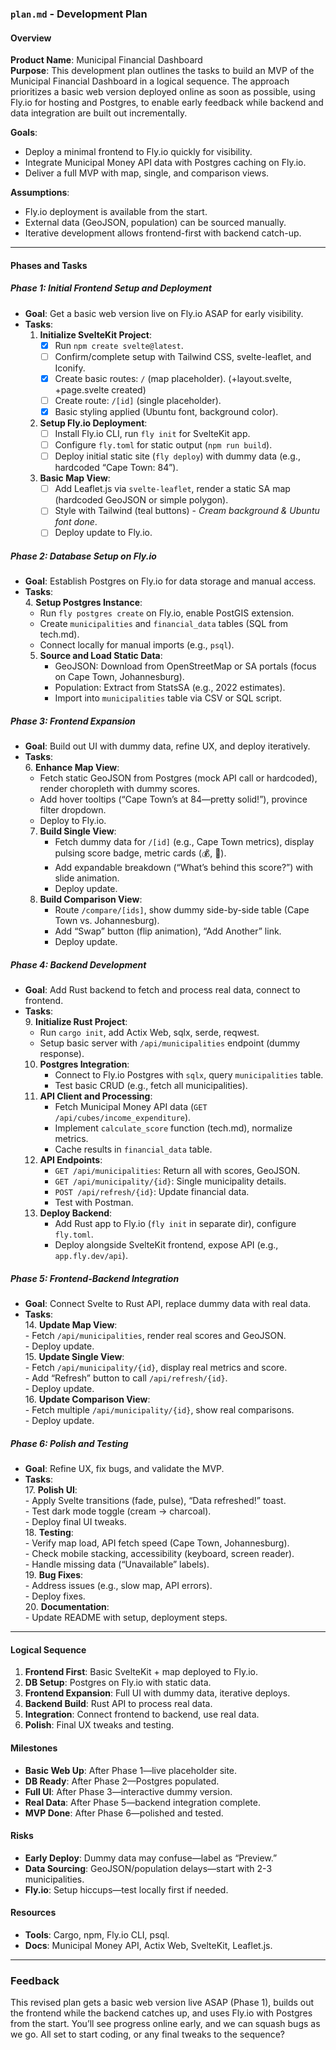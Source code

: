 ### `plan.md` - Development Plan

#### Overview
**Product Name**: Municipal Financial Dashboard  
**Purpose**: This development plan outlines the tasks to build an MVP of the Municipal Financial Dashboard in a logical sequence. The approach prioritizes a basic web version deployed online as soon as possible, using Fly.io for hosting and Postgres, to enable early feedback while backend and data integration are built out incrementally.

**Goals**:  
- Deploy a minimal frontend to Fly.io quickly for visibility.  
- Integrate Municipal Money API data with Postgres caching on Fly.io.  
- Deliver a full MVP with map, single, and comparison views.

**Assumptions**:  
- Fly.io deployment is available from the start.  
- External data (GeoJSON, population) can be sourced manually.  
- Iterative development allows frontend-first with backend catch-up.

---

#### Phases and Tasks

##### Phase 1: Initial Frontend Setup and Deployment
- **Goal**: Get a basic web version live on Fly.io ASAP for early visibility.  
- **Tasks**:  
  1. **Initialize SvelteKit Project**:  
     - [x] Run `npm create svelte@latest`.  
     - [ ] Confirm/complete setup with Tailwind CSS, svelte-leaflet, and Iconify.  
     - [x] Create basic routes: `/` (map placeholder). (+layout.svelte, +page.svelte created)
     - [ ] Create route: `/[id]` (single placeholder).  
     - [x] Basic styling applied (Ubuntu font, background color).
  2. **Setup Fly.io Deployment**:  
     - [ ] Install Fly.io CLI, run `fly init` for SvelteKit app.  
     - [ ] Configure `fly.toml` for static output (`npm run build`).  
     - [ ] Deploy initial static site (`fly deploy`) with dummy data (e.g., hardcoded “Cape Town: 84”).  
  3. **Basic Map View**:  
     - [ ] Add Leaflet.js via `svelte-leaflet`, render a static SA map (hardcoded GeoJSON or simple polygon).  
     - [ ] Style with Tailwind (teal buttons) - *Cream background & Ubuntu font done*.  
     - [ ] Deploy update to Fly.io.  

##### Phase 2: Database Setup on Fly.io
- **Goal**: Establish Postgres on Fly.io for data storage and manual access.  
- **Tasks**:  
  4. **Setup Postgres Instance**:  
     - Run `fly postgres create` on Fly.io, enable PostGIS extension.  
     - Create `municipalities` and `financial_data` tables (SQL from tech.md).  
     - Connect locally for manual imports (e.g., `psql`).  
  5. **Source and Load Static Data**:  
     - GeoJSON: Download from OpenStreetMap or SA portals (focus on Cape Town, Johannesburg).  
     - Population: Extract from StatsSA (e.g., 2022 estimates).  
     - Import into `municipalities` table via CSV or SQL script.  

##### Phase 3: Frontend Expansion
- **Goal**: Build out UI with dummy data, refine UX, and deploy iteratively.  
- **Tasks**:  
  6. **Enhance Map View**:  
     - Fetch static GeoJSON from Postgres (mock API call or hardcoded), render choropleth with dummy scores.  
     - Add hover tooltips (“Cape Town’s at 84—pretty solid!”), province filter dropdown.  
     - Deploy to Fly.io.  
  7. **Build Single View**:  
     - Fetch dummy data for `/[id]` (e.g., Cape Town metrics), display pulsing score badge, metric cards (💰, 🏡).  
     - Add expandable breakdown (“What’s behind this score?”) with slide animation.  
     - Deploy update.  
  8. **Build Comparison View**:  
     - Route `/compare/[ids]`, show dummy side-by-side table (Cape Town vs. Johannesburg).  
     - Add “Swap” button (flip animation), “Add Another” link.  
     - Deploy update.  

##### Phase 4: Backend Development
- **Goal**: Add Rust backend to fetch and process real data, connect to frontend.  
- **Tasks**:  
  9. **Initialize Rust Project**:  
     - Run `cargo init`, add Actix Web, sqlx, serde, reqwest.  
     - Setup basic server with `/api/municipalities` endpoint (dummy response).  
  10. **Postgres Integration**:  
      - Connect to Fly.io Postgres with `sqlx`, query `municipalities` table.  
      - Test basic CRUD (e.g., fetch all municipalities).  
  11. **API Client and Processing**:  
      - Fetch Municipal Money API data (`GET /api/cubes/income_expenditure`).  
      - Implement `calculate_score` function (tech.md), normalize metrics.  
      - Cache results in `financial_data` table.  
  12. **API Endpoints**:  
      - `GET /api/municipalities`: Return all with scores, GeoJSON.  
      - `GET /api/municipality/{id}`: Single municipality details.  
      - `POST /api/refresh/{id}`: Update financial data.  
      - Test with Postman.  
  13. **Deploy Backend**:  
      - Add Rust app to Fly.io (`fly init` in separate dir), configure `fly.toml`.  
      - Deploy alongside SvelteKit frontend, expose API (e.g., `app.fly.dev/api`).  

##### Phase 5: Frontend-Backend Integration
- **Goal**: Connect Svelte to Rust API, replace dummy data with real data.  
- **Tasks**:  
  14. **Update Map View**:  
      - Fetch `/api/municipalities`, render real scores and GeoJSON.  
      - Deploy update.  
  15. **Update Single View**:  
      - Fetch `/api/municipality/{id}`, display real metrics and score.  
      - Add “Refresh” button to call `/api/refresh/{id}`.  
      - Deploy update.  
  16. **Update Comparison View**:  
      - Fetch multiple `/api/municipality/{id}`, show real comparisons.  
      - Deploy update.  

##### Phase 6: Polish and Testing
- **Goal**: Refine UX, fix bugs, and validate the MVP.  
- **Tasks**:  
  17. **Polish UI**:  
      - Apply Svelte transitions (fade, pulse), “Data refreshed!” toast.  
      - Test dark mode toggle (cream → charcoal).  
      - Deploy final UI tweaks.  
  18. **Testing**:  
      - Verify map load, API fetch speed (Cape Town, Johannesburg).  
      - Check mobile stacking, accessibility (keyboard, screen reader).  
      - Handle missing data (“Unavailable” labels).  
  19. **Bug Fixes**:  
      - Address issues (e.g., slow map, API errors).  
      - Deploy fixes.  
  20. **Documentation**:  
      - Update README with setup, deployment steps.

---

#### Logical Sequence
1. **Frontend First**: Basic SvelteKit + map deployed to Fly.io.  
2. **DB Setup**: Postgres on Fly.io with static data.  
3. **Frontend Expansion**: Full UI with dummy data, iterative deploys.  
4. **Backend Build**: Rust API to process real data.  
5. **Integration**: Connect frontend to backend, use real data.  
6. **Polish**: Final UX tweaks and testing.

#### Milestones
- **Basic Web Up**: After Phase 1—live placeholder site.  
- **DB Ready**: After Phase 2—Postgres populated.  
- **Full UI**: After Phase 3—interactive dummy version.  
- **Real Data**: After Phase 5—backend integration complete.  
- **MVP Done**: After Phase 6—polished and tested.

#### Risks
- **Early Deploy**: Dummy data may confuse—label as “Preview.”  
- **Data Sourcing**: GeoJSON/population delays—start with 2-3 municipalities.  
- **Fly.io**: Setup hiccups—test locally first if needed.

#### Resources
- **Tools**: Cargo, npm, Fly.io CLI, psql.  
- **Docs**: Municipal Money API, Actix Web, SvelteKit, Leaflet.js.

---

### Feedback
This revised plan gets a basic web version live ASAP (Phase 1), builds out the frontend while the backend catches up, and uses Fly.io with Postgres from the start. You’ll see progress online early, and we can squash bugs as we go. All set to start coding, or any final tweaks to the sequence?